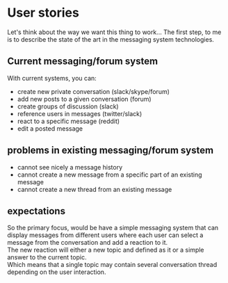 # User stories

Let's think about the way we want this thing to work...
The first step, to me is to describe the state of the art in the messaging system technologies.

## Current messaging/forum system

With current systems, you can: 

* create new private conversation (slack/skype/forum)
* add new posts to a given conversation (forum)
* create groups of discussion (slack)
* reference users in messages (twitter/slack)
* react to a specific message (reddit)
* edit a posted message

## problems in existing messaging/forum system

* cannot see nicely a message history
* cannot create a new message from a specific part of an existing message
* cannot create a new thread from an existing message

## expectations

So the primary focus, would be have a simple messaging system that can display messages from different users where each user can select a message from the conversation and add a reaction to it.  
The new reaction will either a new topic and defined as it or a simple answer to the current topic.  
Which means that a single topic may contain several conversation thread depending on the user interaction.
